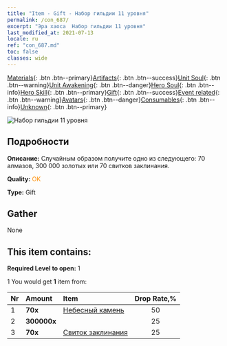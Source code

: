 ```yaml
---
title: "Item - Gift - Набор гильдии 11 уровня"
permalink: /con_687/
excerpt: "Эра хаоса  Набор гильдии 11 уровня"
last_modified_at: 2021-07-13
locale: ru
ref: "con_687.md"
toc: false
classes: wide
---
```

 [Materials](/ItemsRU/){: .btn .btn--primary}[Artifacts](/ItemsRU/Artifacts/){: .btn .btn--success}[Unit Soul](/ItemsRU/UnitSoul/){: .btn .btn--warning}[Unit Awakening](/ItemsRU/UnitAwakening/){: .btn .btn--danger}[Hero Soul](/ItemsRU/HeroSoul/){: .btn .btn--info}[Hero Skill](/ItemsRU/HeroSkill/){: .btn .btn--primary}[Gift](/ItemsRU/Gift/){: .btn .btn--success}[Event related](/ItemsRU/Events/){: .btn .btn--warning}[Avatars](/ItemsRU/Avatars/){: .btn .btn--danger}[Consumables](/ItemsRU/Consumables/){: .btn .btn--info}[Unknown](/ItemsRU/Unknown/){: .btn .btn--primary}

 ![Набор гильдии 11 уровня](/images/t/i_50002.png)

## Подробности
 **Описание:** Случайным образом получите одно из следующего: 70 алмазов, 300 000 золотых или 70 свитков заклинания.

 **Quality:** <span style="color: #FF8C00">OK</span>

 **Type:** Gift

## Gather

  None

## This item contains:

 **Required Level to open:** 1

 1 You would get **1** item  from:

  | Nr | Amount |     Item    | Drop Rate,% |
  |:---|:-------|:------------|:---------:|
  | 1 |  **70x** | [Небесный камень](/ItemsRU/art_188/) | 50 | 
  | 2 |  **300000x** | <i class="fas fa-coins"/> | 25 | 
  | 3 |  **70x** | [Свиток заклинания](/ItemsRU/con_694/) | 25 | 
